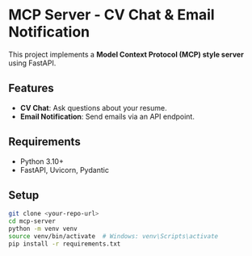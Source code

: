# MCP Server - CV Chat & Email Notification

This project implements a **Model Context Protocol (MCP) style server** using FastAPI.  

## Features
- **CV Chat**: Ask questions about your resume.
- **Email Notification**: Send emails via an API endpoint.

## Requirements
- Python 3.10+
- FastAPI, Uvicorn, Pydantic

## Setup
```bash
git clone <your-repo-url>
cd mcp-server
python -m venv venv
source venv/bin/activate  # Windows: venv\Scripts\activate
pip install -r requirements.txt
